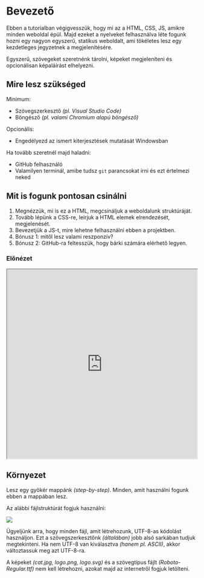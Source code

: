 # Bevezető

Ebben a tutorialban végigvesszük, hogy mi az a HTML, CSS, JS, amikre minden weboldal épül. Majd ezeket a nyelveket felhasználva léte fogunk hozni egy nagyon egyszerű, statikus weboldalt, ami tökéletes lesz egy kezdetleges jegyzetnek a megjelenítésére.

Egyszerű, szövegeket szeretnénk tárolni, képeket megjeleníteni és opcionálisan képaláírást elhelyezni.

## Mire lesz szükséged

Minimum:

- Szövegszerkesztő *(pl. Visual Studio Code)*
- Böngésző *(pl. valami Chromium alapú böngésző)*

Opcionális:

- Engedélyezd az ismert kiterjesztések mutatását Windowsban 

Ha tovább szeretnél majd haladni:

- GitHub felhasználó
- Valamilyen terminál, amibe tudsz `git` parancsokat írni és ezt értelmezi neked

## Mit is fogunk pontosan csinálni

1. Megnézzük, mi is ez a HTML, megcsináljuk a weboldalunk struktúráját.
2. Tovább lépünk a CSS-re, leírjuk a HTML elemek elrendezését, megjelenését.
3. Bevezetjük a JS-t, mire lehetne felhasználni ebben a projektben.
4. Bónusz 1: mitől lesz valami reszponzív?
5. Bónusz 2: GitHub-ra feltesszük, hogy bárki számára elérhető legyen.

### Előnézet

<iframe style="width: 100%; height: 500px;" src="https://gergoradeczki.github.io/tutorials/step-by-step/vegleges/index.html"></iframe>

## Környezet

Lesz egy gyökér mappánk *(step-by-step)*. Minden, amit használni fogunk ebben a mappában lesz.

Az alábbi fájlstruktúrát fogjuk használni:

<img src="/web/tutorials/step-by-step/sbs_00_fajlok.png">

Ügyeljünk arra, hogy minden fájl, amit létrehozunk, UTF-8-as kódolást használjon. Ezt a szövegszerkesztőnk *(általában)* jobb alsó sarkában tudjuk megtekinteni. Ha nem UTF-8 van kiválasztva *(hanem pl. ASCII)*, akkor változtassuk meg azt UTF-8-ra.

A képeket *(cat.jpg, logo.png, logo.svg)* és a szövegtípus fájlt *(Roboto-Regular.ttf)* nem kell létrehozni, azokat majd az internetről fogjuk letölteni.